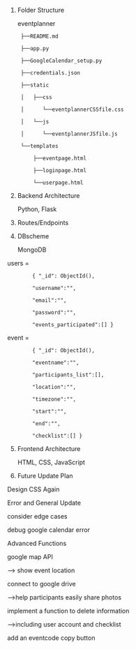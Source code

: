 1. Folder Structure

   eventplanner

        ├──README.md 

        ├──app.py 

        ├──GoogleCalendar_setup.py 

        ├──credentials.json 

        ├──static

        │   ├──css

        │      └──eventplannerCSSfile.css

        │   └──js

        │      └──eventplannerJSfile.js

        └──templates 

            ├──eventpage.html

            ├──loginpage.html 

            └──userpage.html


3. Backend Architecture

    Python, Flask


4. Routes/Endpoints


5. DBscheme

    MongoDB


users = 

            { "_id": ObjectId(), 

            "username":"", 
            
            "email":"", 
            
            "password":"", 
            
            "events_participated":[] } 



event = 

            { "_id": ObjectId(), 

            "eventname":"", 
            
            "participants_list":[], 
            
            "location":"", 
            
            "timezone":"", 
            
            "start":"", 
            
            "end":"", 
            
            "checklist":[] }



5. Frontend Architecture

    HTML, CSS, JavaScript



6. Future Update Plan

Design CSS Again

Error and General Update

consider edge cases

debug google calendar error


Advanced Functions

google map API

--> show event location

connect to google drive 

-->help participants easily share photos

implement a function to delete information

-->including user account and checklist

add an eventcode copy button
